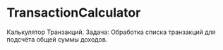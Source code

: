 # TransactionCalculator
 Калькулятор Транзакций.  Задача: Обработка списка транзакций для подсчёта общей суммы доходов.
